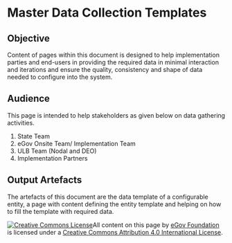 # Master Data Collection Templates

## Objective

Content of pages within this document is designed to help implementation parties and end-users in providing the required data in minimal interaction and iterations and ensure the quality, consistency and shape of data needed to configure into the system.

## Audience

This page is intended to help stakeholders as given below on data gathering activities.

1. State Team
2. eGov Onsite Team/ Implementation Team
3. ULB Team (Nodal and DEO)
4. Implementation Partners

## Output Artefacts

The artefacts of this document are the data template of a configurable entity, a page with content defining the entity template and helping on how to fill the template with required data.

[![Creative Commons License](https://i.creativecommons.org/l/by/4.0/80x15.png)](http://creativecommons.org/licenses/by/4.0/)All content on this page by [eGov Foundation ](https://egov.org.in/)is licensed under a [Creative Commons Attribution 4.0 International License](http://creativecommons.org/licenses/by/4.0/).
